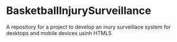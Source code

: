 BasketballInjurySurveillance
============================

A repository for a project to develop an inury surveillace system for desktops and mobile devices usinh HTML5